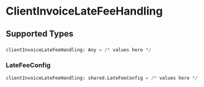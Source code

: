 # ClientInvoiceLateFeeHandling


## Supported Types

### 

```python
clientInvoiceLateFeeHandling: Any = /* values here */
```

### LateFeeConfig

```python
clientInvoiceLateFeeHandling: shared.LateFeeConfig = /* values here */
```

